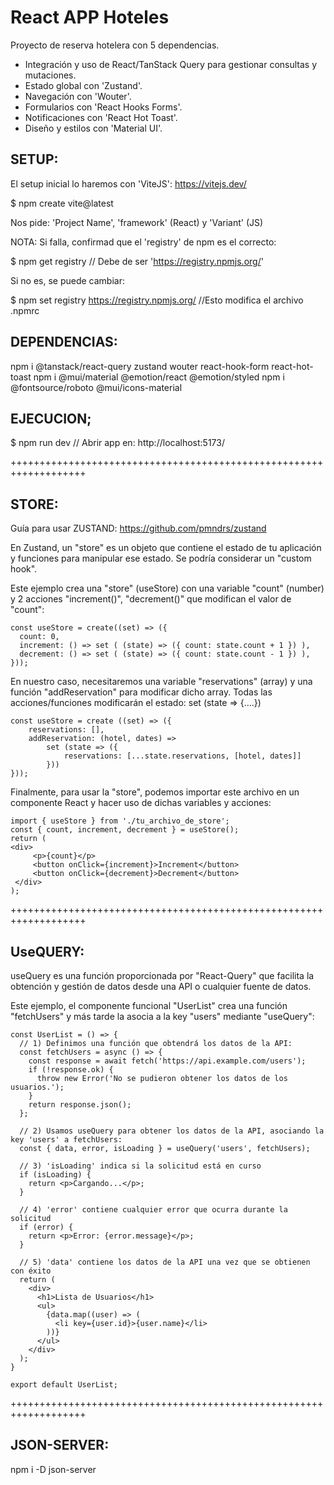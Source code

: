# React APP Hoteles
Proyecto de reserva hotelera con 5 dependencias.

- Integración y uso de React/TanStack Query para gestionar consultas y mutaciones.
- Estado global con 'Zustand'.
- Navegación con 'Wouter'.
- Formularios con 'React Hooks Forms'.
- Notificaciones con 'React Hot Toast'.
- Diseño y estilos con 'Material UI'.

## SETUP:

El setup inicial lo haremos con 'ViteJS': https://vitejs.dev/

$ npm create vite@latest

Nos pide: 'Project Name', 'framework' (React) y 'Variant' (JS)  

NOTA: 
Si falla, confirmad que el 'registry' de npm es el correcto:

$ npm get registry // Debe de ser 'https://registry.npmjs.org/'

Si no es, se puede cambiar:

$ npm set registry https://registry.npmjs.org/ //Esto modifica el archivo .npmrc


## DEPENDENCIAS:

npm i @tanstack/react-query zustand wouter react-hook-form react-hot-toast 
npm i @mui/material @emotion/react @emotion/styled
npm i @fontsource/roboto @mui/icons-material

## EJECUCION;

 $ npm run dev  // Abrir app en: http://localhost:5173/

+++++++++++++++++++++++++++++++++++++++++++++++++++++++++++++++++++

## STORE:

Guía para usar ZUSTAND: https://github.com/pmndrs/zustand

En Zustand, un "store" es un objeto que contiene el estado de tu aplicación y funciones para manipular ese estado. Se podría considerar un "custom hook".

Este ejemplo crea una "store" (useStore) con una variable "count" (number) y 2 acciones "increment()", "decrement()" que modifican el valor de "count":

```
const useStore = create((set) => ({
  count: 0,
  increment: () => set ( (state) => ({ count: state.count + 1 }) ),
  decrement: () => set ( (state) => ({ count: state.count - 1 }) ),
}));
```

En nuestro caso, necesitaremos una variable "reservations" (array) y una función "addReservation" para modificar dicho array.
Todas las acciones/funciones modificarán el estado: set (state => {....})

``````
const useStore = create ((set) => ({
    reservations: [],
    addReservation: (hotel, dates) => 
        set (state => ({
            reservations: [...state.reservations, [hotel, dates]]
        }))
}));
``````

Finalmente, para usar la "store", podemos importar este archivo en un componente React y hacer uso de dichas variables y acciones:

``````
import { useStore } from './tu_archivo_de_store';
const { count, increment, decrement } = useStore();
return (
<div>
     <p>{count}</p> 
     <button onClick={increment}>Increment</button>
     <button onClick={decrement}>Decrement</button>
 </div>
);
``````

+++++++++++++++++++++++++++++++++++++++++++++++++++++++++++++++++++

## UseQUERY:

useQuery es una función proporcionada por "React-Query" que facilita la obtención y gestión de datos desde una API o cualquier fuente de datos.

Este ejemplo, el componente funcional "UserList" crea una función "fetchUsers" y más tarde la asocia a la key "users" mediante "useQuery":

``````
const UserList = () => {
  // 1) Definimos una función que obtendrá los datos de la API:
  const fetchUsers = async () => {
    const response = await fetch('https://api.example.com/users');
    if (!response.ok) {
      throw new Error('No se pudieron obtener los datos de los usuarios.');
    }
    return response.json();
  };

  // 2) Usamos useQuery para obtener los datos de la API, asociando la key 'users' a fetchUsers:
  const { data, error, isLoading } = useQuery('users', fetchUsers);

  // 3) 'isLoading' indica si la solicitud está en curso
  if (isLoading) {
    return <p>Cargando...</p>;
  }

  // 4) 'error' contiene cualquier error que ocurra durante la solicitud
  if (error) {
    return <p>Error: {error.message}</p>;
  }

  // 5) 'data' contiene los datos de la API una vez que se obtienen con éxito
  return (
    <div>
      <h1>Lista de Usuarios</h1>
      <ul>
        {data.map((user) => (
          <li key={user.id}>{user.name}</li>
        ))}
      </ul>
    </div>
  );
}

export default UserList;
``````

+++++++++++++++++++++++++++++++++++++++++++++++++++++++++++++++++++

## JSON-SERVER:

npm i -D json-server
